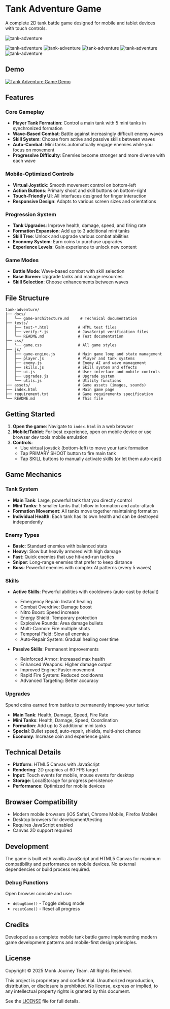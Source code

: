 # Tank Adventure Game

A complete 2D tank battle game designed for mobile and tablet devices with touch controls.

![tank-adventure](screenshots/tank-adventure-pwabuilder-score.png)

![tank-adventure](screenshots/tank-adventure--200218-20250704.jpg)
![tank-adventure](screenshots/tank-adventure-200106-20250704.png)
![tank-adventure](screenshots/tank-adventure-127-0-0-1-9003-iphone-14-pro-max-5.png)
![tank-adventure](screenshots/tank-adventure-127-0-0-1-9003-iphone-14-pro-max.png)
![tank-adventure](screenshots/tank-adventure-upgrade-200330-20250704.jpeg)

## Demo
 
[![Tank Adventure Game Demo](https://img.youtube.com/vi/W1IO_qIPe9g/maxresdefault.jpg)](https://www.youtube.com/watch?v=W1IO_qIPe9g)

## Features

### Core Gameplay
- **Player Tank Formation**: Control a main tank with 5 mini tanks in synchronized formation
- **Wave-Based Combat**: Battle against increasingly difficult enemy waves
- **Skill System**: Choose from active and passive skills between waves
- **Auto-Combat**: Mini tanks automatically engage enemies while you focus on movement
- **Progressive Difficulty**: Enemies become stronger and more diverse with each wave

### Mobile-Optimized Controls
- **Virtual Joystick**: Smooth movement control on bottom-left
- **Action Buttons**: Primary shoot and skill buttons on bottom-right
- **Touch-Friendly UI**: All interfaces designed for finger interaction
- **Responsive Design**: Adapts to various screen sizes and orientations

### Progression System
- **Tank Upgrades**: Improve health, damage, speed, and firing rate
- **Formation Expansion**: Add up to 3 additional mini tanks
- **Skill Tree**: Unlock and upgrade various combat abilities
- **Economy System**: Earn coins to purchase upgrades
- **Experience Levels**: Gain experience to unlock new content

### Game Modes
- **Battle Mode**: Wave-based combat with skill selection
- **Base Screen**: Upgrade tanks and manage resources
- **Skill Selection**: Choose enhancements between waves

## File Structure

```
tank-adventure/
├── docs/
│   └── game-architecture.md     # Technical documentation
├── tests/
│   ├── test-*.html             # HTML test files
│   ├── verify-*.js             # JavaScript verification files
│   └── README.md               # Test documentation
├── css/
│   └── game.css                # All game styles
├── js/
│   ├── game-engine.js          # Main game loop and state management
│   ├── player.js               # Player and tank systems
│   ├── enemy.js                # Enemy AI and wave management
│   ├── skills.js               # Skill system and effects
│   ├── ui.js                   # User interface and mobile controls
│   ├── upgrades.js             # Upgrade system
│   └── utils.js                # Utility functions
├── assets/                     # Game assets (images, sounds)
├── index.html                  # Main game page
├── requirement.txt             # Game requirements specification
└── README.md                   # This file
```

## Getting Started

1. **Open the game**: Navigate to `index.html` in a web browser
2. **Mobile/Tablet**: For best experience, open on mobile device or use browser dev tools mobile emulation
3. **Controls**:
   - Use virtual joystick (bottom-left) to move your tank formation
   - Tap PRIMARY SHOOT button to fire main tank
   - Tap SKILL buttons to manually activate skills (or let them auto-cast)

## Game Mechanics

### Tank System
- **Main Tank**: Large, powerful tank that you directly control
- **Mini Tanks**: 5 smaller tanks that follow in formation and auto-attack
- **Formation Movement**: All tanks move together maintaining formation
- **Individual Health**: Each tank has its own health and can be destroyed independently

### Enemy Types
- **Basic**: Standard enemies with balanced stats
- **Heavy**: Slow but heavily armored with high damage
- **Fast**: Quick enemies that use hit-and-run tactics
- **Sniper**: Long-range enemies that prefer to keep distance
- **Boss**: Powerful enemies with complex AI patterns (every 5 waves)

### Skills
- **Active Skills**: Powerful abilities with cooldowns (auto-cast by default)
  - Emergency Repair: Instant healing
  - Combat Overdrive: Damage boost
  - Nitro Boost: Speed increase
  - Energy Shield: Temporary protection
  - Explosive Rounds: Area damage bullets
  - Multi-Cannon: Fire multiple shots
  - Temporal Field: Slow all enemies
  - Auto-Repair System: Gradual healing over time

- **Passive Skills**: Permanent improvements
  - Reinforced Armor: Increased max health
  - Enhanced Weapons: Higher damage output
  - Improved Engine: Faster movement
  - Rapid Fire System: Reduced cooldowns
  - Advanced Targeting: Better accuracy

### Upgrades
Spend coins earned from battles to permanently improve your tanks:

- **Main Tank**: Health, Damage, Speed, Fire Rate
- **Mini Tanks**: Health, Damage, Speed, Coordination
- **Formation**: Add up to 3 additional mini tanks
- **Special**: Bullet speed, auto-repair, shields, multi-shot chance
- **Economy**: Increase coin and experience gains

## Technical Details

- **Platform**: HTML5 Canvas with JavaScript
- **Rendering**: 2D graphics at 60 FPS target
- **Input**: Touch events for mobile, mouse events for desktop
- **Storage**: LocalStorage for progress persistence
- **Performance**: Optimized for mobile devices

## Browser Compatibility

- Modern mobile browsers (iOS Safari, Chrome Mobile, Firefox Mobile)
- Desktop browsers for development/testing
- Requires JavaScript enabled
- Canvas 2D support required

## Development

The game is built with vanilla JavaScript and HTML5 Canvas for maximum compatibility and performance on mobile devices. No external dependencies or build process required.

### Debug Functions
Open browser console and use:
- `debugGame()` - Toggle debug mode
- `resetGame()` - Reset all progress

## Credits

Developed as a complete mobile tank battle game implementing modern game development patterns and mobile-first design principles.

## License

Copyright © 2025 Monk Journey Team. All Rights Reserved.

This project is proprietary and confidential. Unauthorized reproduction, distribution, or disclosure is prohibited. No license, express or implied, to any intellectual property rights is granted by this document.

See the [LICENSE](LICENSE) file for full details.
